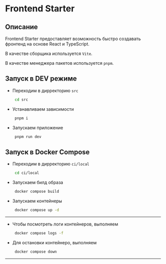 # Frontend Starter

## Описание

Frontend Starter предоставляет возможность быстро создавать фронтенд на основе React и TypeScript.

В качестве сборщика используется `Vite`.

В качестве менеджера пакетов используется `pnpm`.

## Запуск в DEV режиме

- Переходим в дирректорию `src`

  ```bash
   cd src
  ```

- Устанавливаем зависимости

  ```bash
   pnpm i
  ```

- Запускаем приложение

  ```bash
   pnpm run dev
  ```

## Запуск в Docker Compose

- Переходим в дирректорию `ci/local`

  ```bash
   cd ci/local
  ```

- Запускаем билд образа

  ```bash
   docker compose build
  ```

- Запускаем контейнеры
  ```bash
   docker compose up -d
  ```

---

- Чтобы посмотреть логи контейнеров, выполняем

  ```bash
   docker compose logs -f
  ```

- Для остановки контейнеро, выполняем
  ```bash
   docker compose down
  ```

---
